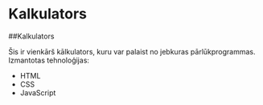 # Kalkulators
##Kalkulators

Šis ir vienkārš kālkulators, kuru var palaist no jebkuras  pārlūkprogrammas. Izmantotas tehnoloģijas:
- HTML
- CSS
-  JavaScript
